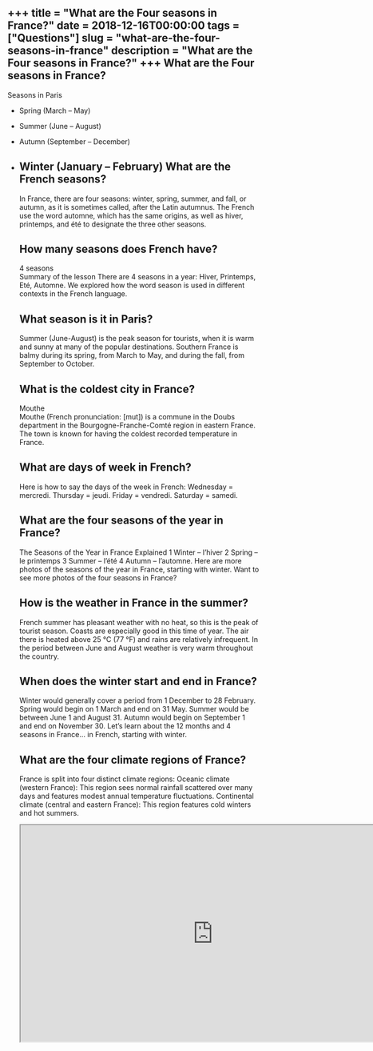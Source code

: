 +++
title = "What are the Four seasons in France?"
date = 2018-12-16T00:00:00
tags = ["Questions"]
slug = "what-are-the-four-seasons-in-france"
description = "What are the Four seasons in France?"
+++
What are the Four seasons in France?
------------------------------------

Seasons in Paris

- Spring (March – May)
- Summer (June – August)
- Autumn (September – December)
- Winter (January – February) What are the French seasons?
    ----------------------------
    
    In France, there are four seasons: winter, spring, summer, and fall, or autumn, as it is sometimes called, after the Latin autumnus. The French use the word automne, which has the same origins, as well as hiver, printemps, and été to designate the three other seasons.
    
    How many seasons does French have?
    ----------------------------------
    
    4 seasons  
    Summary of the lesson There are 4 seasons in a year: Hiver, Printemps, Eté, Automne. We explored how the word season is used in different contexts in the French language.
    
    What season is it in Paris?
    ---------------------------
    
    Summer (June-August) is the peak season for tourists, when it is warm and sunny at many of the popular destinations. Southern France is balmy during its spring, from March to May, and during the fall, from September to October.
    
    What is the coldest city in France?
    -----------------------------------
    
    Mouthe  
    Mouthe (French pronunciation: ​\[mut\]) is a commune in the Doubs department in the Bourgogne-Franche-Comté region in eastern France. The town is known for having the coldest recorded temperature in France.
    
    What are days of week in French?
    --------------------------------
    
    Here is how to say the days of the week in French: Wednesday = mercredi. Thursday = jeudi. Friday = vendredi. Saturday = samedi.
    
    What are the four seasons of the year in France?
    ------------------------------------------------
    
    The Seasons of the Year in France Explained 1 Winter – l’hiver 2 Spring – le printemps 3 Summer – l’été 4 Autumn – l’automne. Here are more photos of the seasons of the year in France, starting with winter. Want to see more photos of the four seasons in France?
    
    How is the weather in France in the summer?
    -------------------------------------------
    
    French summer has pleasant weather with no heat, so this is the peak of tourist season. Coasts are especially good in this time of year. The air there is heated above 25 °C (77 °F) and rains are relatively infrequent. In the period between June and August weather is very warm throughout the country.
    
    When does the winter start and end in France?
    ---------------------------------------------
    
    Winter would generally cover a period from 1 December to 28 February. Spring would begin on 1 March and end on 31 May. Summer would be between June 1 and August 31. Autumn would begin on September 1 and end on November 30. Let’s learn about the 12 months and 4 seasons in France… in French, starting with winter.
    
    What are the four climate regions of France?
    --------------------------------------------
    
    France is split into four distinct climate regions: Oceanic climate (western France): This region sees normal rainfall scattered over many days and features modest annual temperature fluctuations. Continental climate (central and eastern France): This region features cold winters and hot summers.
    
    <iframe allow="accelerometer; autoplay; clipboard-write; encrypted-media; gyroscope; picture-in-picture" allowfullscreen="" class="__youtube_prefs__  epyt-is-override  no-lazyload" data-no-lazy="1" data-origheight="433" data-origwidth="770" data-skipgform_ajax_framebjll="" height="433" id="_ytid_77698" loading="lazy" src="https://www.youtube.com/embed/xykDDyHDTZY?enablejsapi=1&autoplay=0&cc_load_policy=0&cc_lang_pref=&iv_load_policy=1&loop=0&modestbranding=0&rel=1&fs=1&playsinline=0&autohide=2&theme=dark&color=red&controls=1&" title="YouTube player" width="770"></iframe>